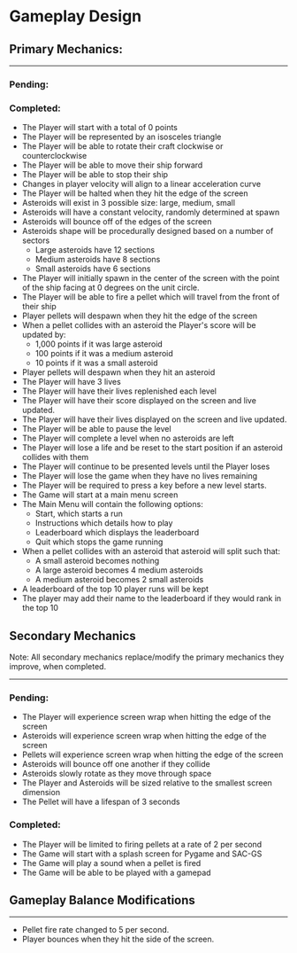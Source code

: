 # Gameplay Design

## Primary Mechanics:

---

### Pending:

### Completed:
- The Player will start with a total of 0 points
- The Player will be represented by an isosceles triangle
- The Player will be able to rotate their craft clockwise or counterclockwise
- The Player will be able to move their ship forward
- The Player will be able to stop their ship
- Changes in player velocity will align to a linear acceleration curve
- The Player will be halted when they hit the edge of the screen
- Asteroids will exist in 3 possible size: large, medium, small
- Asteroids will have a constant velocity, randomly determined at spawn
- Asteroids will bounce off of the edges of the screen
- Asteroids shape will be procedurally designed based on a number of sectors
  - Large asteroids have 12 sections 
  - Medium asteroids have 8 sections
  - Small asteroids have 6 sections
- The Player will initially spawn in the center of the screen with the point of the ship facing at 0 degrees on the unit circle.
- The Player will be able to fire a pellet which will travel from the front of their ship
- Player pellets will despawn when they hit the edge of the screen
- When a pellet collides with an asteroid the Player's score will be updated by:
  - 1,000 points if it was large asteroid
  - 100 points if it was a medium asteroid
  - 10 points if it was a small asteroid
- Player pellets will despawn when they hit an asteroid
- The Player will have 3 lives
- The Player will have their lives replenished each level
- The Player will have their score displayed on the screen and live updated.
- The Player will have their lives displayed on the screen and live updated.
- The Player will be able to pause the level
- The Player will complete a level when no asteroids are left
- The Player will lose a life and be reset to the start position if an asteroid collides with them
- The Player will continue to be presented levels until the Player loses
- The Player will lose the game when they have no lives remaining
- The Player will be required to press a key before a new level starts.
- The Game will start at a main menu screen
- The Main Menu will contain the following options:
  - Start, which starts a run
  - Instructions which details how to play
  - Leaderboard which displays the leaderboard
  - Quit which stops the game running
- When a pellet collides with an asteroid that asteroid will split such that:
  - A small asteroid becomes nothing
  - A large asteroid becomes 4 medium asteroids
  - A medium asteroid becomes 2 small asteroids
- A leaderboard of the top 10 player runs will be kept
- The player may add their name to the leaderboard if they would rank in the top 10

## Secondary Mechanics

Note: All secondary mechanics replace/modify the primary mechanics they improve, when completed.

---

### Pending:

- The Player will experience screen wrap when hitting the edge of the screen
- Asteroids will experience screen wrap when hitting the edge of the screen
- Pellets will experience screen wrap when hitting the edge of the screen
- Asteroids will bounce off one another if they collide
- Asteroids slowly rotate as they move through space
- The Player and Asteroids will be sized relative to the smallest screen dimension
- The Pellet will have a lifespan of 3 seconds

### Completed:
- The Player will be limited to firing pellets at a rate of 2 per second
- The Game will start with a splash screen for Pygame and SAC-GS
- The Game will play a sound when a pellet is fired
- The Game will be able to be played with a gamepad


## Gameplay Balance Modifications

---

- Pellet fire rate changed to 5 per second.
- Player bounces when they hit the side of the screen.